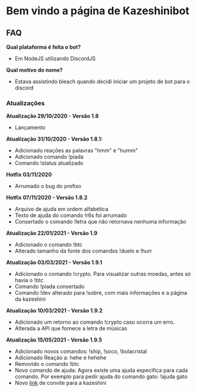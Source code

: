 # Bem vindo a página de Kazeshinibot

## FAQ

**Qual plataforma é feita o bot?**

* Em NodeJS utilizando DiscordJS

**Qual motivo do nome?**

* Estava assistindo bleach quando decidi iniciar um projeto de bot para o discord

### Atualizações

**Atualização 29/10/2020 - Versão 1.8**
* Lançamento

**Atualização 31/10/2020 - Versão 1.8.1:**
* Adicionado reações as palavras "hmm" e "humm"
* Adicionado comando !piada
* Comando !status atualizado

**Hotfix 03/11/2020**
* Arrumado o bug do prefixo

**Hotfix 07/11/2020 - Versão 1.8.2**
* Arquivo de ajuda em ordem alfabética
* Texto de ajuda do comando !r6s foi arrumado
* Consertado o comando !letra que não retornava nenhuma informação

**Atualização 22/01/2021 - Versão 1.9**
* Adicionado o comando !btc
* Alterado tamanho da fonte dos comandos !duelo e !hurr

**Atualização 03/03/2021 - Versão 1.9.1**
* Adicionado o comando !crypto. Para visualizar outras moedas, antes só havia o !btc
* Comando !piada consertado
* Comando !dev alterado para !sobre, com mais informações e a página da kazeshini

**Atualização 10/03/2021 - Versão 1.9.2**
- Adicionado um retorno ao comando !crypto caso ocorra um erro.
- Alterada a API que fornece a letra de músicas

**Atualização 15/05/2021 - Versão 1.9.5**
- Adicionado novos comandos: !ship, !soco, !bolacristal
- Adicionado Reação a: hehe e hehehe
- Removido o comando !btc
- Novo comando de ajuda: Agora existe uma ajuda especifica para cada comando. Por exemplo para pedir ajuda do comando gato: !ajuda gato
- Novo [link](https://kurxz.github.io/kazeshinibot/convite/) de convite para a kazeshini
